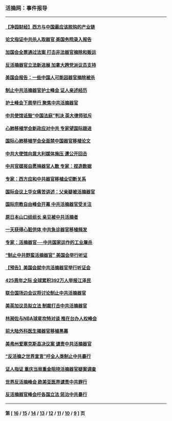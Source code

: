 ### 活摘网：事件报导
---
#### [【净园财经】西方与中国最应该脱钩的产业链](../../pages/nf5877/n14016113.md?07040430) 
#### [论文指证中共杀人取器官 美国务院录入报告](../../pages/nf5877/n13999890.md?07040430) 
#### [加国会全票通过法案 打击非法器官摘除和贩运](../../pages/nf5877/n13884924.md?07040430) 
#### [反活摘器官立法新进展 加拿大跨党派议员支持](../../pages/nf5877/n13876061.md?07040430) 
#### [美国会报告：一些中国人可能因器官摘除被杀](../../pages/nf5877/n13867964.md?07040430) 
#### [制止中共活摘器官护士峰会 证人亲述经历](../../pages/nf5877/n13859007.md?07040430) 
#### [护士峰会下周举行 聚焦中共活摘器官](../../pages/nf5877/n13855418.md?07040430) 
#### [中共使馆诋毁“中国法庭”判决 英大律师驳斥](../../pages/nf5877/n13833945.md?07040430) 
#### [心肺移植学会新政应对中共 专家望国际跟进](../../pages/nf5877/n13829043.md?07040430) 
#### [国际心肺移植学会全面禁中国器官移植论文](../../pages/nf5877/n13827785.md?07040430) 
#### [中共大使馆向意大利媒体施压 遭公开回击](../../pages/nf5877/n13826038.md?07040430) 
#### [中共官媒报自愿捐器官人数 专家：捏造数据](../../pages/nf5877/n13814130.md?07040430) 
#### [专家：西方应和中共器官移植业切断关系](../../pages/nf5877/n13772828.md?07040430) 
#### [国际会议上华女痛苦讲述：父亲疑被活摘器官](../../pages/nf5877/n13771583.md?07040430) 
#### [国际宗教自由峰会开幕 中共活摘器官受关注](../../pages/nf5877/n13769995.md?07040430) 
#### [原日本山口组组长 亲见被中共活摘者](../../pages/nf5877/n13767360.md?07040430) 
#### [一天获得心脏供体 中共急诊器官移植频发](../../pages/nf5877/n13764689.md?07040430) 
#### [专家：活摘器官──中共国家运作的工业屠杀](../../pages/nf5877/n13761178.md?07040430) 
#### [“制止中共野蛮活摘器官” 美国会举行听证](../../pages/nf5877/n13735831.md?07040430) 
#### [【预告】美国会就中共活摘器官举行听证会](../../pages/nf5877/n13732843.md?07040430) 
#### [425周年之际 全球累积392万人举报江泽民](../../pages/nf5877/n13719232.md?07040430) 
#### [联合国场边会议将讨论制止中共活摘器官](../../pages/nf5877/n13656361.md?07040430) 
#### [美英加议员拟立法 制裁打击中共活摘器官](../../pages/nf5877/n13430251.md?07040430) 
#### [林昶佐与NBA球星坎特对谈 推在台办人权峰会](../../pages/nf5877/n13414467.md?07040430) 
#### [前大陆外科医生揭器官移植黑幕](../../pages/nf5877/n13401416.md?07040430) 
#### [美弗州爱塞克斯县决议案 谴责中共活摘器官](../../pages/nf5877/n13320919.md?07040430) 
#### [“反活摘之世界宣言”吁全人类制止中共暴行](../../pages/nf5877/n13259730.md?07040430) 
#### [证人指证 重庆当局重金阻挠活摘器官疑案调查](../../pages/nf5877/n13259127.md?07040430) 
#### [世界反活摘峰会 欧美亚医界谴责中共罪行](../../pages/nf5877/n13253550.md?07040430) 
#### [反活摘器官峰会吁各国立法 惩治中共暴行](../../pages/nf5877/n13245052.md?07040430) 

---
#### 第 [ [16](./16.md?07040430) / [15](./15.md?07040430) / [14](./14.md?07040430) / [13](./13.md?07040430) / [12](./12.md?07040430) / [11](./11.md?07040430) / [10](./10.md?07040430) / [9](./9.md?07040430) ] 页
